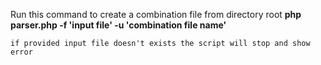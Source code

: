 Run this command to create a combination file from directory root
**php parser.php -f 'input file' -u 'combination file name'**

``
if provided input file doesn't exists the script will stop and show error 
``
